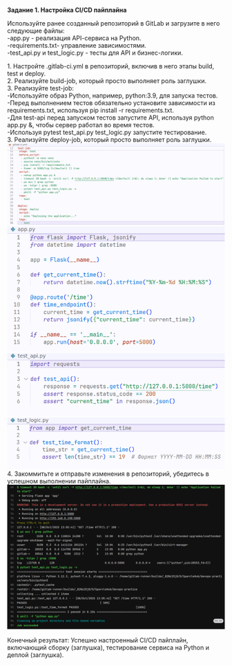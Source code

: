 **Задание 1. Настройка CI/CD пайплайна**

Используйте ранее созданный репозиторий в GitLab и загрузите в него следующие файлы:  
\-арр.ру - реализация АРІ-сервиса на Python.  
\-requirements.txt- управление зависимостями.  
\-test_api.py и test_logic.py - тесты для АРІ и бизнес-логики.

1\. Настройте .gitlab-ci.yml в репозиторий, включив в него этапы build, test и deploy.  
2\. Реализуйте build-job, который просто выполняет роль заглушки.  
3\. Реализуйте test-job:  
\-Используйте образ Python, например, python:3.9, для запуска тестов.  
\-Перед выполнением тестов обязательно установите зависимости из requirements.txt, используя pip install -r requirements.txt.  
\-Для test-api перед запуском тестов запустите АРІ, используя python app.py &, чтобы сервер работал во время тестов.  
\-Используя рytest test_api.py test_logic.ру запустите тестирование.  
3\. Реализуйте deploy-job, который просто выполняет роль заглушки.  
![39a49085ed97bf3115006298b7d2a57f.png](../../../_resources/39a49085ed97bf3115006298b7d2a57f.png)  
![45ee6c68c38b0a1e08de49da318f3582.png](../../../_resources/45ee6c68c38b0a1e08de49da318f3582.png)  
![89eaa4b56da9edd7b1db4a8a40f30a8f.png](../../../_resources/89eaa4b56da9edd7b1db4a8a40f30a8f.png)  
![32607bb8f98cb6e48504ec803b091a74.png](../../../_resources/32607bb8f98cb6e48504ec803b091a74.png)  
4\. Закоммитьте и отправьте изменения в репозиторий, убедитесь в успешном выполнении пайплайна.  
![773d4121e43539fdf667e67bf0a2b906.png](../../../_resources/773d4121e43539fdf667e67bf0a2b906.png)

Конечный результат: Успешно настроенный CI/CD пайплайн, включающий сборку (заглушка), тестирование сервиса на Python и деплой (заглушка).